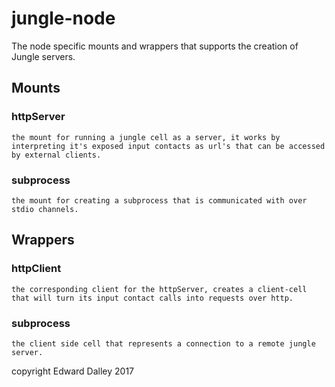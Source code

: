 # jungle-node

The node specific mounts and wrappers that supports the creation of Jungle servers.

## Mounts

### httpServer
    the mount for running a jungle cell as a server, it works by interpreting it's exposed input contacts as url's that can be accessed by external clients.

### subprocess
    the mount for creating a subprocess that is communicated with over stdio channels.

## Wrappers

### httpClient
    the corresponding client for the httpServer, creates a client-cell that will turn its input contact calls into requests over http.

### subprocess
    the client side cell that represents a connection to a remote jungle server.

copyright Edward Dalley 2017
